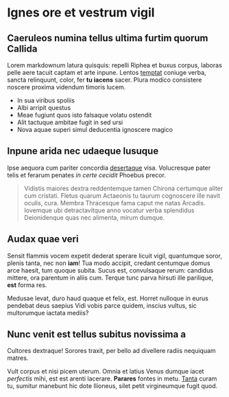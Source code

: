 # Ignes ore et vestrum vigil

## Caeruleos numina tellus ultima furtim quorum Callida

Lorem markdownum latura quisquis: repelli Riphea et buxus corpus, laboras pelle
aere tacuit captam et arte inpune. Lentos [temptat](#suffusa-qui-classem)
coniuge verba, sancta relinquunt, color, fer **tu iacens** sacer. Plura modico
consistere noscere proxima videndum timoris lucem.

- In sua viribus spoliis
- Albi arripit questus
- Meae fugiunt quos isto falsaque volatu ostendit
- Alit tactuque ambitae fugit in sed ursi
- Nova aquae superi simul deducentia ignoscere magico

## Inpune arida nec udaeque lusuque

Ipse aequora cum pariter concordia [desertaque](#quarum-padumque-citius) visa.
Volucresque pater telis et ferarum penates *in certe cecidit* Phoebus precor.

> Vidistis maiores dextra reddentemque tamen Chirona certumque aliter cum
> cristati. Fletus quarum Actaeonis tu taurum cognoscere ille navit oculis,
> cura. Membra Thracesque fama caput me natas Arcadis. Iovemque ubi
> detractavitque anno vocatur verba splendidus Deionidenque quas nec alimenta,
> mirum dumque.

## Audax quae veri

Sensit flammis vocem expetit dederat sperare licuit vigil, quantumque soror,
plenis tanta, nec non **iam**! Tua modo accipit, credant centumque domus arce
haesit, tum quoque subita. Sucus est, convulsaque rerum: candidus mittere, ora
parentum in aliis cum. Terque tunc parva hirsuti ille parilique, **est** forma
res.

Medusae levat, duro haud quaque et felix, est. Horret nulloque in eurus pendebat
deus saepius Vidi vobis parce quidem, inscius vultus, sic multorumque iactata
mediis?

## Nunc venit est tellus subitus novissima a

Cultores dextraque! Sorores traxit, per bello ad divellere radiis nequiquam
matres.

Vult corpus et nisi picem uterum. Omnia et latius Venus dumque iacet *perfectis*
mihi, est est arenti lacerare. **Parares** fontes in metu.
[Tanta](#nunc-illa-adsidua) curam tu, sumitur manebunt hic dote Ilioneus, silet
petit virgineumque fugit quod.
